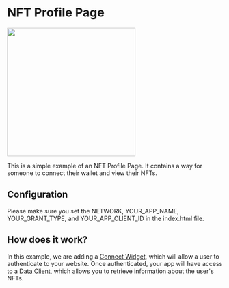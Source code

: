 # NFT Profile Page

<img src="screenshot.png" width="300" />

This is a simple example of an NFT Profile Page. It contains a way for someone to connect their wallet and view their NFTs.

## Configuration
Please make sure you set the NETWORK, YOUR_APP_NAME, YOUR_GRANT_TYPE, and YOUR_APP_CLIENT_ID in the index.html file.

## How does it work?
In this example, we are adding a [Connect Widget](https://docs.manifold.xyz/v/manifold-for-developers/resources/widgets/connect-widget), which will allow a user to authenticate to your website.  Once authenticated, your app will have access to a [Data Client](https://docs.manifold.xyz/v/manifold-for-developers/resources/widgets/connect-widget/data-client), which allows you to retrieve information about the user's NFTs.
